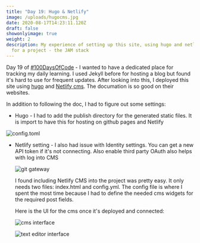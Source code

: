 ```yaml
---
title: "Day 19: Hugo & Netlify"
image: /uploads/hugocms.jpg
date: 2020-08-17T14:23:11.120Z
draft: false
showonlyimage: true
weight: 2
description: My experience of setting up this site, using hugo and netlify cms
  for a project - the JAM stack
---
```

Day 19 of [\#100DaysOfCode](https://twitter.com/hashtag/100DaysOfCode?src=hashtag_click) - I wanted to have a dedicated place for tracking my daily learning. I used Jekyll before for hosting a blog but found it's hard to use for frequent updates. After looking into this, I deployed this site using [hugo](https://gohugo.io/getting-started/quick-start/) and [Netlify cms](https://www.netlifycms.org/docs/hugo/#introduction). The documation is so good on their websites. 

In addition to following the doc, I had to figure out some settings:

* Hugo - I had to add the publish directory for the generated static files. It is import to have this for hosting on github pages and Netlify

![config.toml](/uploads/config_toml.jpg "config for hugo publish directory")

* Netlify setting - I also had issue with Identity settings. You can get a new API token if it's not connecting. Also enable third party OAuth also helps with log into CMS

  ![git gateway](/uploads/netlifysetting.jpg "API token")

  I found including Netlify CMS into the project was pretty easy. It only needs two files: index.html and config.yml. The config file is where I spent the most time because I had to define the needed cms widgets for the required post fields. 

  Here is the UI for the cms once it's deployed and connected:

  ![cms interface](/uploads/screen-shot-2020-08-18-at-3.46.35-am.png "cms interface")

  ![text editor interface](/uploads/screen-shot-2020-08-18-at-4.11.50-am.png "text editor interface")
